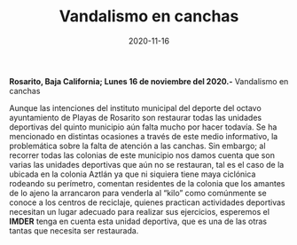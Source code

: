 ﻿---
layout: blog
title:  "Vandalismo en canchas"
date:   2020-11-16  
categories: rosarito
permalink: /:categories/:title:output_ext
image: /img/cnr/vandalismo-en-canchas.jpg
autor: 
---

**Rosarito, Baja California;  Lunes 16 de noviembre del 2020.-** Vandalismo en canchas

Aunque las intenciones del instituto municipal del deporte del octavo ayuntamiento de Playas de Rosarito son restaurar todas las unidades deportivas del quinto municipio aún falta mucho por hacer todavía. Se ha mencionado en distintas ocasiones a través de este medio informativo, la problemática sobre la falta de atención a las canchas. Sin embargo; al recorrer todas las colonias de este municipio nos damos cuenta que son varias las unidades deportivas que aún no se restauran, tal es el caso de la ubicada en la colonia Aztlán ya que ni siquiera tiene maya ciclónica rodeando su perímetro, comentan residentes de la colonia que los amantes de lo ajeno la arrancaron para venderla al “kilo” como comúnmente se conoce a los centros de reciclaje, quienes practican actividades deportivas necesitan un lugar adecuado para realizar sus ejercicios, esperemos el **IMDER** tenga en cuenta esta unidad deportiva, que es una de las otras tantas que necesita ser restaurada.
